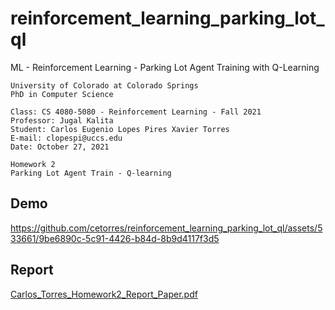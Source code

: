 # reinforcement_learning_parking_lot_ql
ML - Reinforcement Learning - Parking Lot Agent Training with Q-Learning

```
University of Colorado at Colorado Springs
PhD in Computer Science

Class: CS 4080-5080 - Reinforcement Learning - Fall 2021
Professor: Jugal Kalita
Student: Carlos Eugenio Lopes Pires Xavier Torres
E-mail: clopespi@uccs.edu
Date: October 27, 2021

Homework 2
Parking Lot Agent Train - Q-learning
```

## Demo

https://github.com/cetorres/reinforcement_learning_parking_lot_ql/assets/533661/9be6890c-5c91-4426-b84d-8b9d4117f3d5

## Report

[Carlos_Torres_Homework2_Report_Paper.pdf](Carlos_Torres_Homework2_Report_Paper.pdf)
